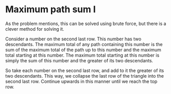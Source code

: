 # Maximum path sum I
As the problem mentions, this can be solved using brute force, but there is a clever method for solving it.

Consider a number on the second last row. This number has two descendants. The maximum total of any path containing this number is the sum of the maximum total of the path up to this number and the maximum total starting at this number. The maximum total starting at this number is simply the sum of this number and the greater of its two descendants.

So take each number on the second last row, and add to it the greater of its two descendants. This way, we collapse the last row of the triangle into the second last row. Continue upwards in this manner until we reach the top row.
